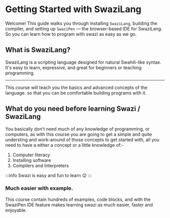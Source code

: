 # Getting Started with SwaziLang

Welcome! This guide walks you through  installing `SwaziLang`, building the compiler, and setting up `SwaziPen` — the browser-based IDE for SwaziLang. So you can learn how to program with swazi as easy as we go.

## What is SwaziLang?

SwaziLang is a scripting language designed for natural Swahili-like syntax. It's easy to learn, expressive, and great for beginners or teaching programming.

---
This course will teach you the basics and advanced concepts of the language. so that you can be comfortable building programs with it.


## What do you need before learning Swazi / SwaziLang

You basically don't need much of any knowledge of programming, or computers, as with this course you are going to get a simple and quite understing and work-around of those concepts to get started with, all you need to have a either a concept or a little knowledge of:-
1) Computer literacy
2) Installing software
3) Compilers and Interpreters

:::info
Swazi is easy and fun to learn 😉
:::

### Much easier with example.
This course contain hundreds of examples, code blocks, and with the SwaziPen IDE feature makes learning swazi as much easier, faster and enjoyable.